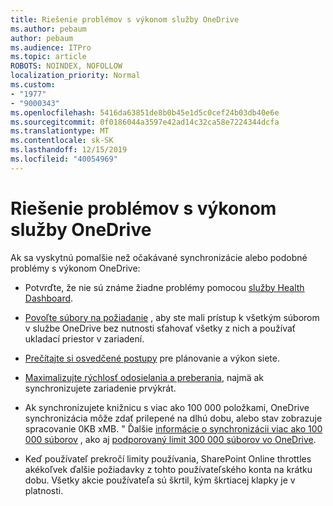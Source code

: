 ```yaml
---
title: Riešenie problémov s výkonom služby OneDrive
ms.author: pebaum
author: pebaum
ms.audience: ITPro
ms.topic: article
ROBOTS: NOINDEX, NOFOLLOW
localization_priority: Normal
ms.custom:
- "1977"
- "9000343"
ms.openlocfilehash: 5416da63851de8b0b45e1d5c0cef24b03db40e6e
ms.sourcegitcommit: 0f0186044a3597e42ad14c32ca58e7224344dcfa
ms.translationtype: MT
ms.contentlocale: sk-SK
ms.lasthandoff: 12/15/2019
ms.locfileid: "40054969"
---
```

# <a name="troubleshoot-onedrive-performance"></a>Riešenie problémov s výkonom služby OneDrive

Ak sa vyskytnú pomalšie než očakávané synchronizácie alebo podobné problémy s výkonom OneDrive:

- Potvrďte, že nie sú známe žiadne problémy pomocou [služby Health Dashboard](https://portal.office.com/adminportal/home?ref=/servicehealth).

- [Povoľte súbory na požiadanie](https://support.office.com/article/save-disk-space-with-onedrive-files-on-demand-for-windows-10-0e6860d3-d9f3-4971-b321-7092438fb38e?ui=en-US&rs=en-US&ad=US) , aby ste mali prístup k všetkým súborom v službe OneDrive bez nutnosti sťahovať všetky z nich a používať ukladací priestor v zariadení.

- [Prečítajte si osvedčené postupy](https://docs.microsoft.com/office365/enterprise/network-planning-and-performance) pre plánovanie a výkon siete.

- [Maximalizujte rýchlosť odosielania a preberania](https://support.office.com/article/maximize-upload-and-download-speed-8eeadfb8-501f-406d-997b-98ab6ff67f43), najmä ak synchronizujete zariadenie prvýkrát.

- Ak synchronizujete knižnicu s viac ako 100 000 položkami, OneDrive synchronizácia môže zdať prilepené na dlhú dobu, alebo stav zobrazuje spracovanie 0KB xMB. " Ďalšie [informácie o synchronizácii viac ako 100 000 súborov](https://support.office.com/article/invalid-file-names-and-file-types-in-onedrive-onedrive-for-business-and-sharepoint-64883a5d-228e-48f5-b3d2-eb39e07630fa) , ako aj [podporovaný limit 300 000 súborov vo OneDrive](https://support.office.com/article/invalid-file-names-and-file-types-in-onedrive-onedrive-for-business-and-sharepoint-64883a5d-228e-48f5-b3d2-eb39e07630fa).

- Keď používateľ prekročí limity používania, SharePoint Online throttles akékoľvek ďalšie požiadavky z tohto používateľského konta na krátku dobu. Všetky akcie používateľa sú škrtil, kým škrtiacej klapky je v platnosti.
